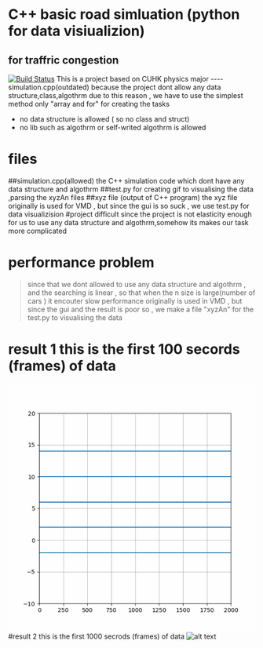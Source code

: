 # C++ basic road simluation (python for data visiualizion)
## for traffric congestion
[![Build Status](https://travis-ci.org/joemccann/dillinger.svg?branch=master)](https://travis-ci.org/joemccann/dillinger)
This is a project based on CUHK physics major 
----simulation.cpp(outdated) 
because the project dont allow any data structure,class,algothrm
due to this reason , we have to use the simplest method 
only "array and for" for creating the tasks 
- no data structure is allowed ( so no class and struct)
- no lib such as algothrm or self-writed algothrm is allowed
# files
##simulation.cpp(allowed)
the C++ simulation code which dont have any data structure and algothrm
##test.py
for creating gif to visualising the data ,parsing the xyzAn files
##xyz file (output of C++ program)
the xyz file originally is used for VMD , but since the gui is so suck , we use test.py for data visualizision
#project difficult 
since the project is not elasticity enough for us to use any data structure and algothrm,somehow its makes our task more complicated
# performance problem
> since that we dont allowed to use any data structure and algothrm , and the searching is linear , so that when the n size is large(number of cars ) it encouter slow performance
originally is used in VMD , but since the gui and the result is poor  so , we make a file "xyzAn" for the test.py to visualising the data 
# result 1 this is the first 100 secords (frames) of data 
![alt text](https://github.com/MichaelVanHouHei/C-Project-/blob/main/roll.gif)
#result 2 this is the first 1000 secrods (frames) of data 
![alt text](https://github.com/MichaelVanHouHei/C-Project-/blob/main/roll1000.gif)

